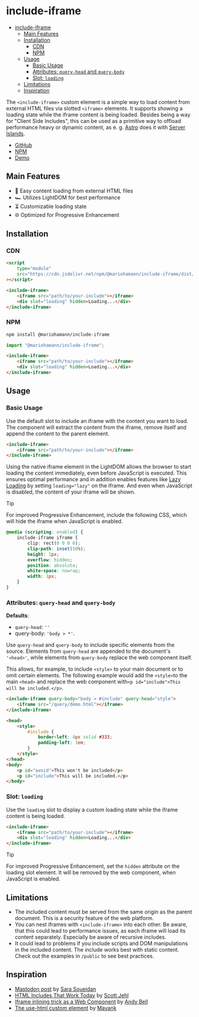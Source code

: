 # include-iframe

- [include-iframe](#include-iframe)
  - [Main Features](#main-features)
  - [Installation](#installation)
    - [CDN](#cdn)
    - [NPM](#npm)
  - [Usage](#usage)
    - [Basic Usage](#basic-usage)
    - [Attributes: `query-head` and `query-body`](#attributes-query-head-and-query-body)
    - [Slot: `loading`](#slot-loading)
  - [Limitations](#limitations)
  - [Inspiration](#inspiration)

The `<include-iframe>` custom element is a simple way to load content from external HTML files via slotted `<iframe>` elements. It supports showing a loading state while the iframe content is being loaded. Besides being a way for "Client Side Includes", this can be used as a primitive way to offload performance heavy or dynamic content, as e. g. [Astro](https://astro.build/) does it with [Server Islands](https://astro.build/blog/future-of-astro-server-islands/).

-   [GitHub](https://github.com/mariohamann/include-iframe)
-   [NPM](https://www.npmjs.com/package/@mariohamann/include-iframe)
-   [Demo](https://include-iframe.mariohamann.com)

## Main Features

-   🚀 Easy content loading from external HTML files
-   🏎️ Utilizes LightDOM for best performance
-   ⏳ Customizable loading state
-   🌐 Optimized for Progressive Enhancement

## Installation

### CDN

```html
<script
	type="module"
	src="https://cdn.jsdelivr.net/npm/@mariohamann/include-iframe/dist/include-iframe.min.js"
></script>
```

```html
<include-iframe>
	<iframe src="path/to/your-include"></iframe>
	<div slot="loading" hidden>Loading...</div>
</include-iframe>
```

### NPM

```bash
npm install @mariohamann/include-iframe
```

```javascript
import "@mariohamann/include-iframe";
```

```html
<include-iframe>
	<iframe src="path/to/your-include"></iframe>
	<div slot="loading" hidden>Loading...</div>
</include-iframe>
```

## Usage

### Basic Usage

Use the default slot to include an iframe with the content you want to load. The component will extract the content from the iframe, remove itself and append the content to the parent element.

```html
<include-iframe>
	<iframe src="path/to/your-include"></iframe>
</include-iframe>
```

Using the native iframe element in the LightDOM allows the browser to start loading the content immediately, even before JavaScript is executed. This ensures optimal performance and in addition enables features like [Lazy Loading](https://developer.mozilla.org/en-US/docs/Web/Performance/Lazy_loading) by setting `loading="lazy"` on the iframe. And even when JavaScript is disabled, the content of your iframe will be shown.

> [!TIP]
> For improved Progressive Enhancement, include the following CSS, which will hide the iframe when JavaScript is enabled.

```css
@media (scripting: enabled) {
	include-iframe iframe {
		clip: rect(0 0 0 0);
		clip-path: inset(50%);
		height: 1px;
		overflow: hidden;
		position: absolute;
		white-space: nowrap;
		width: 1px;
	}
}
```

### Attributes: `query-head` and `query-body`

**Defaults**:

-   `query-head`: `''`
-   query-body: `'body > *'`.

Use `query-head` and `query-body` to include specific elements from the source. Elements from `query-head` are appended to the document's `'<head>'`, while elements from `query-body` replace the web component itself.

This allows, for example, to include `<style>` to your main document or to omit certain elements. The following example would add the `<style>`to the main `<head>` and replace the web component with`<p id="include">This will be included.</p>`.

```html
<include-iframe query-body="body > #include" query-head="style">
	<iframe src="/query/demo.html"></iframe>
</include-iframe>
```

```html
<head>
	<style>
		#include {
			border-left: 4px solid #333;
			padding-left: 1em;
		}
	</style>
</head>
<body>
	<p id="avoid">This won't be included</p>
	<p id="include">This will be included.</p>
</body>
```

### Slot: `loading`

Use the `loading` slot to display a custom loading state while the iframe content is being loaded.

```html
<include-iframe>
	<iframe src="path/to/your-include"></iframe>
	<div slot="loading" hidden>Loading...</div>
</include-iframe>
```

> [!TIP]
> For improved Progressive Enhancement, set the `hidden` attribute on the loading slot element. It will be removed by the web component, when JavaScript is enabled.

## Limitations

-   The included content must be served from the same origin as the parent document. This is a security feature of the web platform.
-   You can nest iframes with `<include-iframe>` into each other. Be aware, that this could lead to performance issues, as each iframe will load its content separately. Especially be aware of recursive includes.
-   It could lead to problems if you include scripts and DOM manipulations in the included content. The include works best with static content. Check out the examples in `/public` to see best practices.

## Inspiration

-   [Mastodon post](https://front-end.social/@SaraSoueidan/112769147677219641) by [Sara Soueidan](https://front-end.social/@SaraSoueidan)
-   [HTML Includes That Work Today](https://www.filamentgroup.com/lab/html-includes/#another-demo%3A-including-another-html-file) by [Scott Jehl](https://mstdn.social/@scottjehl)
-   [Iframe inlining trick as a Web Component](https://codepen.io/andybelldesign/project/full/DyVyPG) by [Andy Bell](https://mastodon.social/@andy@bell.bz)
-   [The use-html custom element](https://www.mayank.co/notes/use-html) by [Mayank](https://front-end.social/@mayank)

